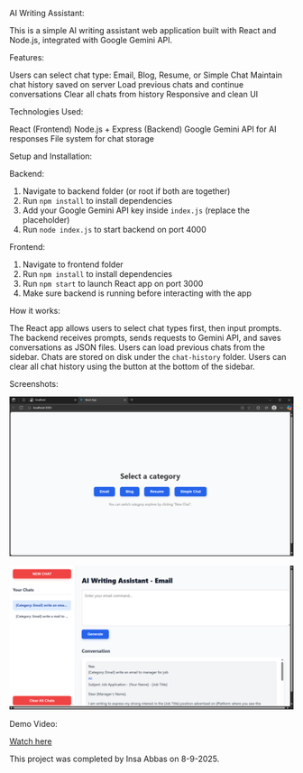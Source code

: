  AI Writing Assistant:

This is a simple AI writing assistant web application built with React and Node.js, integrated with Google Gemini API.

 Features:

 Users can select chat type: Email, Blog, Resume, or Simple Chat
 Maintain chat history saved on server
 Load previous chats and continue conversations
 Clear all chats from history
 Responsive and clean UI

 Technologies Used:

 React (Frontend)
 Node.js + Express (Backend)
 Google Gemini API for AI responses
 File system for chat storage

 Setup and Installation:

 Backend:

1. Navigate to backend folder (or root if both are together)
2. Run `npm install` to install dependencies
3. Add your Google Gemini API key inside `index.js` (replace the placeholder)
4. Run `node index.js` to start backend on port 4000

Frontend:

1. Navigate to frontend folder
2. Run `npm install` to install dependencies
3. Run `npm start` to launch React app on port 3000
4. Make sure backend is running before interacting with the app

How it works:

The React app allows users to select chat types first, then input prompts.
The backend receives prompts, sends requests to Gemini API, and saves conversations as JSON files.
Users can load previous chats from the sidebar.
Chats are stored on disk under the `chat-history` folder.
Users can clear all chat history using the button at the bottom of the sidebar.

Screenshots:

![Homepage](pics-and-video/ai-assistant-pic-01.png)


![Chat](pics-and-video/ai-assistant-pic-02.png)


 Demo Video:

[Watch here](Pics-And-Video\Ai-assistant-video.mp4)



This project was completed by Insa Abbas on 8-9-2025.

